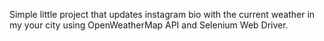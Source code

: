 Simple little project that updates instagram bio with the current weather in my your city using OpenWeatherMap API and Selenium Web Driver.
